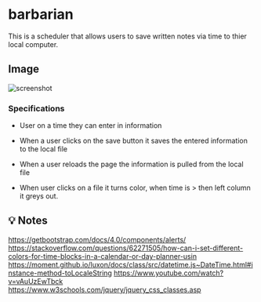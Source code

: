 # barbarian
This is a scheduler that allows users to save written notes via time to thier local computer. 


## Image
![screenshot]("\screenshot.png")

### Specifications

* User on a time they can enter in information 

* When a user clicks on the save button it saves the entered information to the local file

* When a user reloads the page the information is pulled from the local file

* When user clicks on a file it turns color, when time is > then left column it greys out.

## 💡 Notes
https://getbootstrap.com/docs/4.0/components/alerts/
https://stackoverflow.com/questions/62271505/how-can-i-set-different-colors-for-time-blocks-in-a-calendar-or-day-planner-usin
https://moment.github.io/luxon/docs/class/src/datetime.js~DateTime.html#instance-method-toLocaleString
https://www.youtube.com/watch?v=vAuUzEwTbck
https://www.w3schools.com/jquery/jquery_css_classes.asp


 